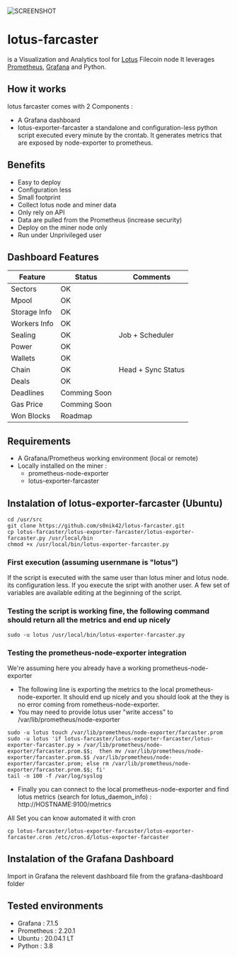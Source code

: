 ![SCREENSHOT](https://github.com/s0nik42/lotus-farcaster/raw/main/screenshots/screenshot001.png)

# lotus-farcaster 
is a Visualization and Analytics tool for [Lotus](https://github.com/filecoin-project/lotus) Filecoin node
It leverages [Prometheus](https://prometheus.io/), [Grafana](https://grafana.com/) and Python.

## How it works
lotus farcaster comes with 2 Components :
* A Grafana dashboard
* lotus-exporter-farcaster a standalone and configuration-less python script executed every minute by the crontab.
It generates metrics that are exposed by node-exporter to prometheus.

## Benefits
* Easy to deploy
* Configuration less
* Small footprint
* Collect lotus node and miner data
* Only rely on API
* Data are pulled from the Prometheus (increase security)  
* Deploy on the miner node only
* Run under Unprivileged user

## Dashboard Features
|Feature      |Status       |Comments           |
|-------------|-------------|-------------------|
|Sectors      | OK          |                   |
|Mpool        | OK          |                   |
|Storage Info | OK          |                   |
|Workers Info | OK          |                   |
|Sealing      | OK          |Job + Scheduler    |
|Power        | OK          |                   |
|Wallets      | OK          |                   |
|Chain        | OK          |Head + Sync Status |
|Deals        | OK          |                   |
|Deadlines    | Comming Soon|                   |
|Gas Price    | Comming Soon|                   |
|Won Blocks   | Roadmap     |                   |

## Requirements
* A Grafana/Prometheus working environment (local or remote)
* Locally installed on the miner :
  * prometheus-node-exporter
  * lotus-exporter-farcaster

## Instalation of lotus-exporter-farcaster (Ubuntu)
```
cd /usr/src
git clone https://github.com/s0nik42/lotus-farcaster.git
cp lotus-farcaster/lotus-exporter-farcaster/lotus-exporter-farcaster.py /usr/local/bin
chmod +x /usr/local/bin/lotus-exporter-farcaster.py
```
### First execution (assuming usernmane is "lotus")
If the script is executed with the same user than lotus miner and lotus node. its configuration less.
If you execute the sript with another user. A few set of variables are available editing at the beginning of the script.
### Testing the script is working fine, the following command should return all the metrics and end up nicely
```
sudo -u lotus /usr/local/bin/lotus-exporter-farcaster.py
```
### Testing the prometheus-node-exporter integration
We're assuming here you already have a working prometheus-node-exporter
* The following line is exporting the metrics to the local prometheus-node-exporter. It should end up nicely and you should look at the they is no error coming from rometheus-node-exporter.
* You may need to provide lotus user "write access" to /var/lib/prometheus/node-exporter
```
sudo -u lotus touch /var/lib/prometheus/node-exporter/farcaster.prom
sudo -u lotus 'if lotus-farcaster/lotus-exporter-farcaster/lotus-exporter-farcaster.py > /var/lib/prometheus/node-exporter/farcaster.prom.$$;  then mv /var/lib/prometheus/node-exporter/farcaster.prom.$$ /var/lib/prometheus/node-exporter/farcaster.prom; else rm /var/lib/prometheus/node-exporter/farcaster.prom.$$; fi'
tail -n 100 -f /var/log/syslog
```
* Finally you can connect to the local prometheus-node-exporter and find lotus metrics (search for lotus_daemon_info) : http://HOSTNAME:9100/metrics

All Set you can know automated it with cron
```
cp lotus-farcaster/lotus-exporter-farcaster/lotus-exporter-farcaster.cron /etc/cron.d/lotus-exporter-farcaster
```

## Instalation of the Grafana Dashboard 
Import in Grafana the relevent dashboard file from the grafana-dashboard folder 

## Tested environments
* Grafana : 7.1.5
* Prometheus : 2.20.1
* Ubuntu : 20.04.1 LT
* Python : 3.8

